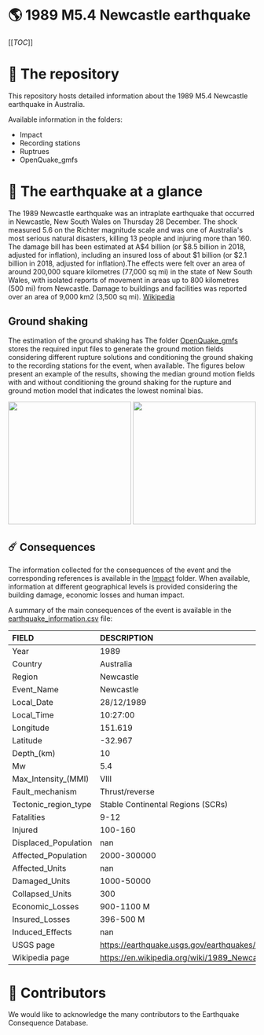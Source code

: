 # 🌎 1989 M5.4 Newcastle earthquake
[[_TOC_]]

# 📂 The repository  

This repository hosts detailed information about the 1989 M5.4 Newcastle earthquake in Australia.

Available information in the folders:

- Impact
- Recording stations
- Ruptrues
- OpenQuake_gmfs 


# 🚀 The earthquake at a glance 

The 1989 Newcastle earthquake was an intraplate earthquake that occurred in Newcastle, New South Wales on Thursday 28 December. The shock measured 5.6 on the Richter magnitude scale and was one of Australia's most serious natural disasters, killing 13 people and injuring more than 160. The damage bill has been estimated at A$4 billion (or $8.5 billion in 2018, adjusted for inflation), including an insured loss of about $1 billion (or $2.1 billion in 2018, adjusted for inflation).The effects were felt over an area of around 200,000 square kilometres (77,000 sq mi) in the state of New South Wales, with isolated reports of movement in areas up to 800 kilometres (500 mi) from Newcastle. Damage to buildings and facilities was reported over an area of 9,000 km2 (3,500 sq mi).
[Wikipedia](https://en.wikipedia.org/wiki/1989_Newcastle_earthquake)



## Ground shaking

The estimation of the ground shaking has The folder [OpenQuake_gmfs](./OpenQuake_gmfs/) stores the required input files to generate the ground motion fields considering different rupture solutions and conditioning the ground shaking to the recording stations for the event, when available. The figures below present an example of the results, showing the median ground motion fields with and without conditioning the ground shaking for the rupture and ground motion model that indicates the lowest nominal bias.

<img src="./OpenQuake_gmfs/median_gmf_stations_none.png" height="250">
<img src="./OpenQuake_gmfs/median_gmf_stations_all.png" height="250">

## ☄️ Consequences

The information collected for the consequences of the event and the corresponding references is available in the [Impact](./Impact) folder. When available, information at different geographical levels is provided considering the building damage, economic losses and human impact.

A summary of the main consequences of the event is available in the [earthquake_information.csv](./earthquake_information.csv) file:

| FIELD                | DESCRIPTION                                                            |
|:---------------------|:-----------------------------------------------------------------------|
| Year                 | 1989                                                                   |
| Country              | Australia                                                              |
| Region               | Newcastle                                                              |
| Event_Name           | Newcastle                                                              |
| Local_Date           | 28/12/1989                                                             |
| Local_Time           | 10:27:00                                                               |
| Longitude            | 151.619                                                                |
| Latitude             | -32.967                                                                |
| Depth_(km)           | 10                                                                     |
| Mw                   | 5.4                                                                    |
| Max_Intensity_(MMI)  | VIII                                                                   |
| Fault_mechanism      | Thrust/reverse                                                         |
| Tectonic_region_type | Stable Continental Regions (SCRs)                                      |
| Fatalities           | 9-12                                                                   |
| Injured              | 100-160                                                                |
| Displaced_Population | nan                                                                    |
| Affected_Population  | 2000-300000                                                            |
| Affected_Units       | nan                                                                    |
| Damaged_Units        | 1000-50000                                                             |
| Collapsed_Units      | 300                                                                    |
| Economic_Losses      | 900-1100 M                                                             |
| Insured_Losses       | 396-500 M                                                              |
| Induced_Effects      | nan                                                                    |
| USGS page            | https://earthquake.usgs.gov/earthquakes/eventpage/usp00043na/executive |
| Wikipedia page       | https://en.wikipedia.org/wiki/1989_Newcastle_earthquake                |


# 🌟 Contributors 

We would like to acknowledge the many contributors to the Earthquake Consequence Database.
